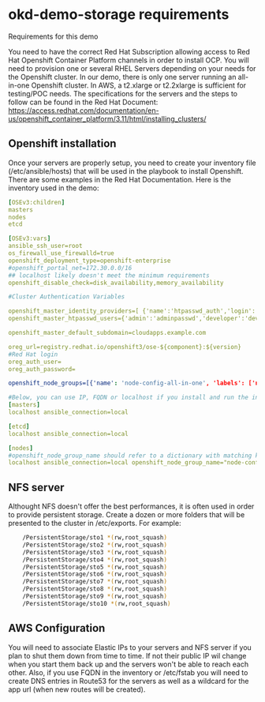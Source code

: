 # okd-demo-storage requirements

Requirements for this demo

You need to have the correct Red Hat Subscription allowing access to Red Hat Openshift Container Platform channels in order to install OCP.
You will need to provision one or several RHEL Servers depending on your needs for the Openshift cluster.
In our demo, there is only one server running an all-in-one Openshift cluster.
In AWS, a t2.xlarge or t2.2xlarge is sufficient for testing/POC needs.
The specifications for the servers and the steps to follow can be found in the Red Hat Document: https://access.redhat.com/documentation/en-us/openshift_container_platform/3.11/html/installing_clusters/

## Openshift installation

Once your servers are properly setup, you need to create your inventory file (/etc/ansible/hosts) that will be used in the playbook to install Openshift.
There are some examples in the Red Hat Documentation.
Here is the inventory used in the demo:
```yaml
[OSEv3:children]
masters
nodes
etcd

[OSEv3:vars]
ansible_ssh_user=root
os_firewall_use_firewalld=true
openshift_deployment_type=openshift-enterprise
#openshift_portal_net=172.30.0.0/16
## localhost likely doesn't meet the minimum requirements
openshift_disable_check=disk_availability,memory_availability

#Cluster Authentication Variables

openshift_master_identity_providers=[ {'name':'htpasswd_auth','login':'true','challenge':'true','kind':'HTPasswdPasswordIdentityProvider'} ]
openshift_master_htpasswd_users={'admin':'adminpasswd','developer':'developerpasswd'}

openshift_master_default_subdomain=cloudapps.example.com

oreg_url=registry.redhat.io/openshift3/ose-${component}:${version}
#Red Hat login
oreg_auth_user=
oreg_auth_password=

openshift_node_groups=[{'name': 'node-config-all-in-one', 'labels': ['node-role.kubernetes.io/master=true', 'node-role.kubernetes.io/infra=true', 'node-role.kubernetes.io/compute=true']}]

#Below, you can use IP, FQDN or localhost if you install and run the installer on the master server
[masters]
localhost ansible_connection=local

[etcd]
localhost ansible_connection=local

[nodes]
#openshift_node_group_name should refer to a dictionary with matching key of name in list openshift_node_groups.
localhost ansible_connection=local openshift_node_group_name="node-config-all-in-one" openshift_public_hostname=example.com openshift_public_ip=
```

## NFS server

Althought NFS doesn't offer the best performances, it is often used in order to provide persistent storage.
Create a dozen or more folders that will be presented to the cluster in /etc/exports.
For example:
```bash
	/PersistentStorage/sto1 *(rw,root_squash)
	/PersistentStorage/sto2 *(rw,root_squash)
	/PersistentStorage/sto3 *(rw,root_squash)
	/PersistentStorage/sto4 *(rw,root_squash)
	/PersistentStorage/sto5 *(rw,root_squash)
	/PersistentStorage/sto6 *(rw,root_squash)
	/PersistentStorage/sto7 *(rw,root_squash)
	/PersistentStorage/sto8 *(rw,root_squash)
	/PersistentStorage/sto9 *(rw,root_squash)
	/PersistentStorage/sto10 *(rw,root_squash)
```


## AWS Configuration

You will need to associate Elastic IPs to your servers and NFS server if you plan to shut them down from time to time. If not their public IP wil change when you start them back up and the servers won't be able to reach each other.
Also, if you use FQDN in the inventory or /etc/fstab you will need to create DNS entries in Route53 for the servers as well as a wildcard for the app url (when new routes will be created).
